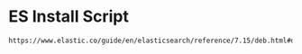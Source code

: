 # ES Install Script

```bash
https://www.elastic.co/guide/en/elasticsearch/reference/7.15/deb.html#deb-repo
```